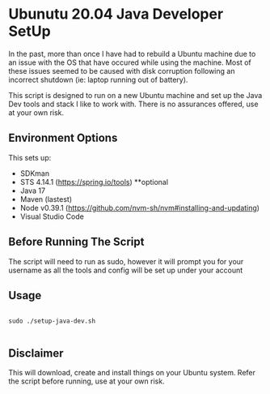 # Ubunutu 20.04 Java Developer SetUp

In the past, more than once I have had to rebuild a Ubuntu machine due to an issue with the OS that have occured while using the machine. Most of these issues seemed to be caused with disk corruption following an incorrect shutdown (ie: laptop running out of battery).

This script is designed to run on a new Ubuntu machine and set up the Java Dev tools and stack I like to work with. There is no assurances offered, use at your own risk.

## Environment Options

This sets up:

- SDKman
- STS 4.14.1 (https://spring.io/tools) **optional
- Java 17
- Maven (lastest)
- Node v0.39.1 (https://github.com/nvm-sh/nvm#installing-and-updating)
- Visual Studio Code

## Before Running The Script

The script will need to run as sudo, however it will prompt you for your username as all the tools and config will be set up under your account
  
## Usage
  
```shell
  
sudo ./setup-java-dev.sh
  
```
## Disclaimer

This will download, create and install things on your Ubuntu system. Refer the script before running, use at your own risk.
